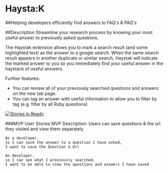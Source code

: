 


# Haysta:K
##Helping developers efficiently find answers to FAQ's & PAQ's

##Description
Streamline your research process by knowing your most useful answer to previously asked questions.

The Haystak extension allows you to mark a search result (and some highlighted text) as the answer to a google search. When  the same search result appears in another duplicate or similar search, Haystak will indicate the marked answer to you so you immediately find your useful answer in the haystack of useful answers. 

Further features:
- You can review all of your previously searched questions and answers on the new tab page.
- You can tag an answer with useful information to allow you to filter by tag (e.g. filter by all Ruby questions)



[![Stories in Ready](https://badge.waffle.io/fbell123/haystak.png?label=ready&title=Ready)](https://waffle.io/fbell123/haystak)

###MVP User Stories
MVP Description: Users can save questions & the url they visited and view them separately
```
As a developer,
so I can save the answer to a question I have asked,
I want to save the Question & Url

As developer,
so I can see what I previously searched,
I want to be able to view the questions and answers I have saved
```
